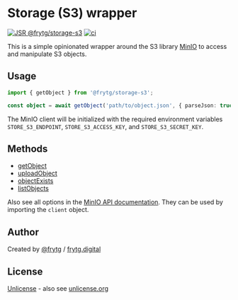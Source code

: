 # Storage (S3) wrapper

[![JSR @frytg/storage-s3](https://jsr.io/badges/@frytg/storage-s3)](https://jsr.io/@frytg/storage-s3)
[![ci](https://github.com/frytg/utility/actions/workflows/test.yml/badge.svg?branch=main)](https://github.com/frytg/utility/actions/workflows/test.yml)

This is a simple opinionated wrapper around the S3 library [MinIO](https://min.io/) to access and manipulate S3 objects.

## Usage

```ts
import { getObject } from '@frytg/storage-s3';

const object = await getObject('path/to/object.json', { parseJson: true });
```

The MinIO client will be initialized with the required environment variables `STORE_S3_ENDPOINT`, `STORE_S3_ACCESS_KEY`, and `STORE_S3_SECRET_KEY`.

## Methods

- [getObject](https://jsr.io/@frytg/storage-s3/doc/~/getObject)
- [uploadObject](https://jsr.io/@frytg/storage-s3/doc/~/uploadObject)
- [objectExists](https://jsr.io/@frytg/storage-s3/doc/~/objectExists)
- [listObjects](https://jsr.io/@frytg/storage-s3/doc/~/listObjects)

Also see all options in the [MinIO API documentation](https://min.io/docs/minio/linux/developers/javascript/API.html). They can be used by importing the `client` object.

## Author

Created by [@frytg](https://github.com/frytg) / [frytg.digital](https://www.frytg.digital)

## License

[Unlicense](https://github.com/frytg/utility/blob/main/LICENSE) - also see [unlicense.org](https://unlicense.org)
